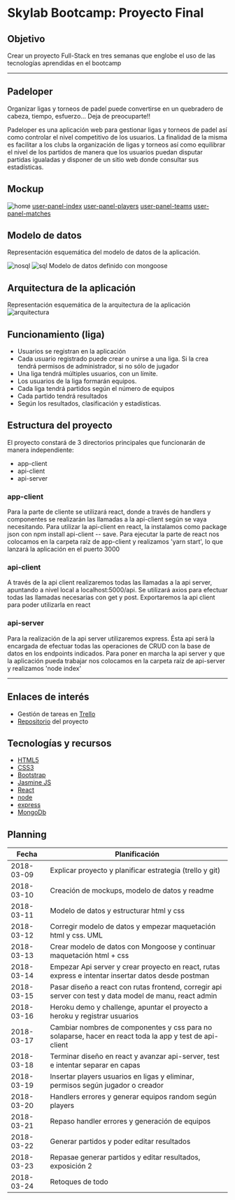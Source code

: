 # Skylab Bootcamp: Proyecto Final

## Objetivo  
Crear un proyecto Full-Stack en tres semanas que englobe el uso de las tecnologías aprendidas en el bootcamp  

------------------

## Padeloper

Organizar ligas y torneos de padel puede convertirse en un quebradero de cabeza, tiempo, esfuerzo... Deja de preocuparte!!

Padeloper es una aplicación web para gestionar ligas y torneos de padel así como controlar el nivel competitivo de los usuarios. La finalidad de la misma es facilitar a los clubs la organización de ligas y torneos así como equilibrar el nivel de los partidos de manera que los usuarios puedan disputar partidas igualadas y disponer de un sitio web donde consultar sus estadísticas.

## Mockup

 ![home](design/mockups/home.png)
 [user-panel-index](design/mockups/user-panel-index.png)
 [user-panel-players](design/mockups/user-panel-players.png)
 [user-panel-teams](design/mockups/user-panel-teams.png)
 [user-panel-matches](design/mockups/user-panel-matches.png)

## Modelo de datos

Representación esquemática del modelo de datos de la aplicación.

 ![nosql](design/datamodel/nosql-data-model.png)
 ![sql](design/datamodel/sql-data-model.png)
 Modelo de datos definido con mongoose

## Arquitectura de la aplicación

Representación esquemática de la arquitectura de la aplicación
![arquitectura](design/architecture/arquitectura-app)

## Funcionamiento (liga)

- Usuarios se registran en la aplicación
- Cada usuario registrado puede crear o unirse a una liga. Si la crea tendrá permisos de administrador, si no sólo de jugador
- Una liga tendrá múltiples usuarios, con un límite.
- Los usuarios de la liga formarán equipos.
- Cada liga tendrá partidos según el número de equipos
- Cada partido tendrá resultados
- Según los resultados, clasificación y estadísticas.

## Estructura del proyecto

El proyecto constará de 3 directorios principales que funcionarán de manera independiente:
* app-client
* api-client
* api-server

### app-client

Para la parte de cliente se utilizará react, donde a través de handlers y componentes se realizarán las llamadas a la api-client
según se vaya necesitando. Para utilizar la api-client en react, la instalamos como package json con npm install api-client -- save.
Para ejecutar la parte de react nos colocamos en la carpeta raíz de app-client y realizamos 'yarn start', lo que lanzará la aplicación en el puerto 3000

### api-client

A través de la api client realizaremos todas las llamadas a la api server, apuntando a nivel local a localhost:5000/api. Se utilizará axios para efectuar todas las llamadas necesarias con get y post. Exportaremos la api client para poder utilizarla en react

### api-server

Para la realización de la api server utilizaremos express. Ésta api será la encargada de efectuar todas las operaciones de CRUD con la base de datos en los endpoints indicados. Para poner en marcha la api server y que la aplicación pueda trabajar nos colocamos en la carpeta raíz de api-server y realizamos 'node index'

------------------


## Enlaces de interés  

* Gestión de tareas en [Trello](https://trello.com/b/jZOWvkFg/padeloop)
* [Repositorio](https://github.com/nachomirsol/padeloper) del proyecto


## Tecnologías y recursos

* [HTML5](https://getbootstrap.com)
* [CSS3](https://getbootstrap.com)
* [Bootstrap](https://getbootstrap.com)
* [Jasmine JS](https://jasmine.github.io)
* [React](https://github.com/facebook/create-react-app)
* [node]()
* [express]()
* [MongoDb]()


## Planning

|    Fecha   |  Planificación  |
|------------|-----------------|
| 2018-03-09 | Explicar proyecto y planificar estrategia (trello y git) | 
| 2018-03-10 | Creación de mockups, modelo de datos y readme | 
| 2018-03-11 | Modelo de datos y estructurar html y css| 
| 2018-03-12 | Corregir modelo de datos y empezar maquetación html y css. UML | 
| 2018-03-13 | Crear modelo de datos con Mongoose y continuar maquetación html + css | 
| 2018-03-14 | Empezar Api server y crear proyecto en react, rutas express e intentar insertar datos desde postman| 
| 2018-03-15 | Pasar diseño a react con rutas frontend, corregir api server con test y data model de manu, react admin | 
| 2018-03-16 | Heroku demo y challenge, apuntar el proyecto a heroku y registrar usuarios|
| 2018-03-17 | Cambiar nombres de componentes y css para no solaparse, hacer en react toda la app y test de api-client| 
| 2018-03-18 | Terminar diseño en react y avanzar api-server, test e intentar separar en capas| 
| 2018-03-19 | Insertar players usuarios en ligas y eliminar, permisos según jugador o creador| 
| 2018-03-20 | Handlers errores y generar equipos random según players| 
| 2018-03-21 | Repaso handler errores y generación de equipos| 
| 2018-03-22 | Generar partidos y poder editar resultados| 
| 2018-03-23 | Repasae generar partidos y editar resultados, exposición 2| 
| 2018-03-24 | Retoques de todo | 